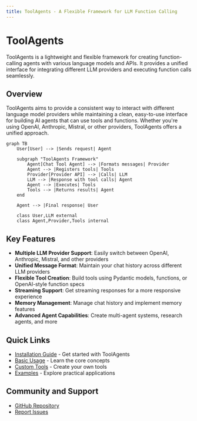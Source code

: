 ```yaml
---
title: ToolAgents - A Flexible Framework for LLM Function Calling
---
```


# ToolAgents

ToolAgents is a lightweight and flexible framework for creating function-calling agents with various language models and APIs. It provides a unified interface for integrating different LLM providers and executing function calls seamlessly.

## Overview

ToolAgents aims to provide a consistent way to interact with different language model providers while maintaining a clean, easy-to-use interface for building AI agents that can use tools and functions. Whether you're using OpenAI, Anthropic, Mistral, or other providers, ToolAgents offers a unified approach.

<!-- 
TODO: Add architecture diagram here
![ToolAgents Architecture](images/toolagents-diagram.png){: style="display: block; margin: 0 auto; max-width: 700px"}
-->

```mermaid
graph TB
    User[User] --> |Sends request| Agent
    
    subgraph "ToolAgents Framework"
        Agent[Chat Tool Agent] --> |Formats messages| Provider
        Agent --> |Registers tools| Tools
        Provider[Provider API] --> |Calls| LLM
        LLM --> |Response with tool calls| Agent
        Agent --> |Executes| Tools
        Tools --> |Returns results| Agent
    end
    
    Agent --> |Final response| User
    
    class User,LLM external
    class Agent,Provider,Tools internal
```

## Key Features

- **Multiple LLM Provider Support**: Easily switch between OpenAI, Anthropic, Mistral, and other providers
- **Unified Message Format**: Maintain your chat history across different LLM providers
- **Flexible Tool Creation**: Build tools using Pydantic models, functions, or OpenAI-style function specs
- **Streaming Support**: Get streaming responses for a more responsive experience
- **Memory Management**: Manage chat history and implement memory features
- **Advanced Agent Capabilities**: Create multi-agent systems, research agents, and more

## Quick Links

- [Installation Guide](getting-started/installation.md) - Get started with ToolAgents
- [Basic Usage](guides/basic-usage.md) - Learn the core concepts
- [Custom Tools](guides/custom-tools.md) - Create your own tools
- [Examples](examples/basic-agents.md) - Explore practical applications

## Community and Support

- [GitHub Repository](https://github.com/Maximilian-Winter/ToolAgents)
- [Report Issues](https://github.com/Maximilian-Winter/ToolAgents/issues)
